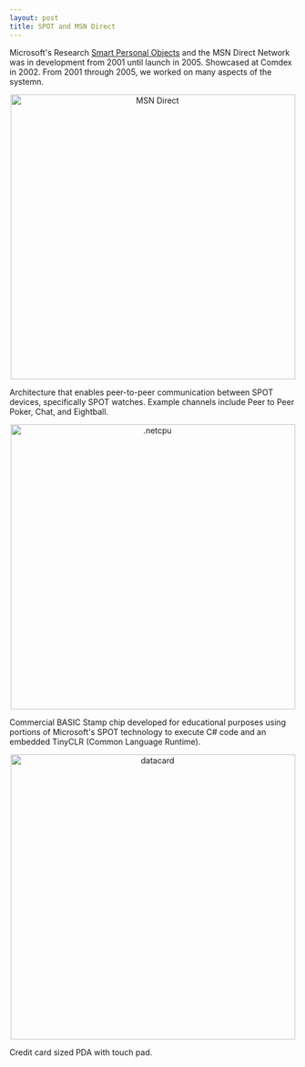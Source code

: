 ```yaml
---
layout: post
title: SPOT and MSN Direct
---
```


Microsoft's Research [Smart Personal Objects](https://en.wikipedia.org/wiki/Smart_Personal_Objects_Technology) and the MSN Direct Network was in development from 2001 until launch in 2005. Showcased at Comdex in 2002. From 2001 through 2005, we worked on many aspects of the systemn. 

<div style="text-align: center"><img src="{{ site.baseurl }}/images/spot.jpg" alt="MSN Direct" style="width: 500px;"/></div>

Architecture that enables peer-to-peer communication between SPOT devices, specifically SPOT watches. Example channels include Peer to Peer Poker, Chat, and Eightball.

<div style="text-align: center"><img src="{{ site.baseurl }}/images/dotnetcpu.jpg" alt=".netcpu" style="width: 500px;"/></div>

Commercial BASIC Stamp chip developed for educational purposes using portions of Microsoft's SPOT technology to execute C# code and an embedded TinyCLR (Common Language Runtime).

<div style="text-align: center"><img src="{{ site.baseurl }}/images/datacard.jpg" alt="datacard" style="width: 500px;"/></div>

Credit card sized PDA with touch pad.

